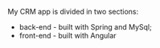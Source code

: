 My CRM app is divided in two sections: 
- back-end - built with Spring and MySql;
- front-end - built with Angular
